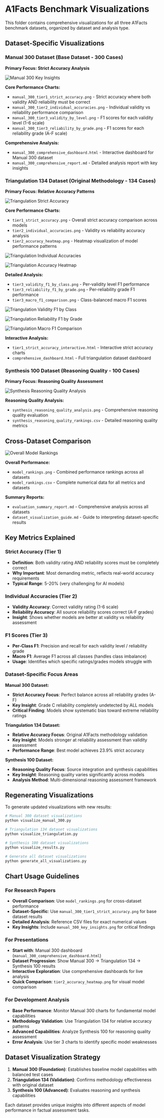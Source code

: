 # A1Facts Benchmark Visualizations

This folder contains comprehensive visualizations for all three A1Facts benchmark datasets, organized by dataset and analysis type.

## Dataset-Specific Visualizations

### Manual 300 Dataset (Base Dataset - 300 Cases)
**Primary Focus: Strict Accuracy Analysis**

![Manual 300 Key Insights](manual_300_key_insights.png)

**Core Performance Charts:**
- `manual_300_tier1_strict_accuracy.png` - Strict accuracy where both validity AND reliability must be correct
- `manual_300_tier2_individual_accuracies.png` - Individual validity vs reliability performance comparison
- `manual_300_tier3_validity_by_level.png` - F1 scores for each validity level (1-6 scale)
- `manual_300_tier3_reliability_by_grade.png` - F1 scores for each reliability grade (A-F scale)

**Comprehensive Analysis:**
- `manual_300_comprehensive_dashboard.html` - Interactive dashboard for Manual 300 dataset
- `manual_300_comprehensive_report.md` - Detailed analysis report with key insights

### Triangulation 134 Dataset (Original Methodology - 134 Cases)
**Primary Focus: Relative Accuracy Patterns**

![Triangulation Strict Accuracy](tier1_strict_accuracy.png)

**Core Performance Charts:**
- `tier1_strict_accuracy.png` - Overall strict accuracy comparison across models
- `tier2_individual_accuracies.png` - Validity vs reliability accuracy analysis
- `tier2_accuracy_heatmap.png` - Heatmap visualization of model performance patterns

![Triangulation Individual Accuracies](tier2_individual_accuracies.png)

![Triangulation Accuracy Heatmap](tier2_accuracy_heatmap.png)

**Detailed Analysis:**
- `tier3_validity_f1_by_class.png` - Per-validity level F1 performance
- `tier3_reliability_f1_by_grade.png` - Per-reliability grade F1 performance
- `tier3_macro_f1_comparison.png` - Class-balanced macro F1 scores

![Triangulation Validity F1 by Class](tier3_validity_f1_by_class.png)

![Triangulation Reliability F1 by Grade](tier3_reliability_f1_by_grade.png)

![Triangulation Macro F1 Comparison](tier3_macro_f1_comparison.png)

**Interactive Analysis:**
- `tier1_strict_accuracy_interactive.html` - Interactive strict accuracy charts
- `comprehensive_dashboard.html` - Full triangulation dataset dashboard

### Synthesis 100 Dataset (Reasoning Quality - 100 Cases)
**Primary Focus: Reasoning Quality Assessment**

![Synthesis Reasoning Quality Analysis](synthesis_reasoning_quality_analysis.png)

**Reasoning Quality Analysis:**
- `synthesis_reasoning_quality_analysis.png` - Comprehensive reasoning quality evaluation
- `synthesis_reasoning_quality_rankings.csv` - Detailed reasoning quality metrics

## Cross-Dataset Comparison

![Overall Model Rankings](model_rankings.png)

**Overall Performance:**
- `model_rankings.png` - Combined performance rankings across all datasets
- `model_rankings.csv` - Complete numerical data for all metrics and datasets

**Summary Reports:**
- `evaluation_summary_report.md` - Comprehensive analysis across all datasets
- `dataset_visualization_guide.md` - Guide to interpreting dataset-specific results

## Key Metrics Explained

### Strict Accuracy (Tier 1)
- **Definition**: Both validity rating AND reliability scores must be completely correct
- **Why Important**: Most demanding metric, reflects real-world accuracy requirements
- **Typical Range**: 5-20% (very challenging for AI models)

### Individual Accuracies (Tier 2)
- **Validity Accuracy**: Correct validity rating (1-6 scale)
- **Reliability Accuracy**: All source reliability scores correct (A-F grades)
- **Insight**: Shows whether models are better at validity vs reliability assessment

### F1 Scores (Tier 3)
- **Per-Class F1**: Precision and recall for each validity level / reliability grade
- **Macro F1**: Average F1 across all classes (handles class imbalance)
- **Usage**: Identifies which specific ratings/grades models struggle with

### Dataset-Specific Focus Areas

**Manual 300 Dataset:**
- **Strict Accuracy Focus**: Perfect balance across all reliability grades (A-F)
- **Key Insight**: Grade C reliability completely undetected by ALL models
- **Critical Finding**: Models show systematic bias toward extreme reliability ratings

**Triangulation 134 Dataset:**
- **Relative Accuracy Focus**: Original A1Facts methodology validation
- **Key Insight**: Models stronger at reliability assessment than validity assessment
- **Performance Range**: Best model achieves 23.9% strict accuracy

**Synthesis 100 Dataset:**
- **Reasoning Quality Focus**: Source integration and synthesis capabilities
- **Key Insight**: Reasoning quality varies significantly across models
- **Analysis Method**: Multi-dimensional reasoning assessment framework

## Regenerating Visualizations

To generate updated visualizations with new results:

```bash
# Manual 300 dataset visualizations
python visualize_manual_300.py

# Triangulation 134 dataset visualizations  
python visualize_triangulation.py

# Synthesis 100 dataset visualizations
python visualize_results.py

# Generate all dataset visualizations
python generate_all_visualizations.py
```

## Chart Usage Guidelines

### For Research Papers
- **Overall Comparison**: Use `model_rankings.png` for cross-dataset performance
- **Dataset-Specific**: Use `manual_300_tier1_strict_accuracy.png` for base dataset results
- **Detailed Analysis**: Reference CSV files for exact numerical values
- **Key Insights**: Include `manual_300_key_insights.png` for critical findings

### For Presentations
- **Start with**: Manual 300 dashboard (`manual_300_comprehensive_dashboard.html`)
- **Dataset Progression**: Show Manual 300 → Triangulation 134 → Synthesis 100 results
- **Interactive Exploration**: Use comprehensive dashboards for live analysis
- **Quick Comparison**: `tier2_accuracy_heatmap.png` for visual model comparison

### For Development Analysis
- **Base Performance**: Monitor Manual 300 charts for fundamental model capabilities
- **Methodology Validation**: Use Triangulation 134 for relative accuracy patterns
- **Advanced Capabilities**: Analyze Synthesis 100 for reasoning quality assessment
- **Error Analysis**: Use tier 3 charts to identify specific model weaknesses

## Dataset Visualization Strategy

1. **Manual 300 (Foundation)**: Establishes baseline model capabilities with balanced test cases
2. **Triangulation 134 (Validation)**: Confirms methodology effectiveness with original dataset
3. **Synthesis 100 (Advanced)**: Evaluates reasoning and synthesis capabilities

Each dataset provides unique insights into different aspects of model performance in factual assessment tasks.